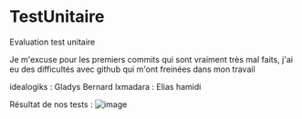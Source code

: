 # TestUnitaire
Evaluation test unitaire 

Je m'excuse pour les premiers commits qui sont vraiment très mal faits, j'ai eu des difficultés avec github qui m'ont freinées dans mon travail 

idealogiks : Gladys Bernard 
lxmadara : Elias hamidi   

Résultat de nos tests : 
![image](https://github.com/user-attachments/assets/2faa19b0-d2df-45b5-af15-6297da0e9b29)


